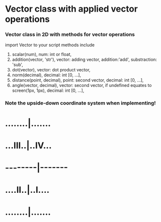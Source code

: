 # Vector class with applied vector operations
### Vector class in 2D with methods for vector operations
import Vector to your script
methods include
1.  scalar(num),
    num: int or float,
3.  addition(vector, 'str'),
    vector: adding vector,
    addition:'add', substraction: 'sub',
5.  dot(vector),
    vector: dot product vector,
6.  norm(decimal),
    decimal: int [0, ...],
7.  distance(point, decimal),
    point: second vector,
    decimal: int [0, ...],
8.  angle(vector, decimal),
    vector: second vector, if undefined equates to screen(1px, 1px),
    decimal: int [0, ...],

### Note the upside-down coordinate system when implementing!

# ........|.......
# ...III..|..IV...
# --------|-------
# ....II..|..I....
# ........|.......
